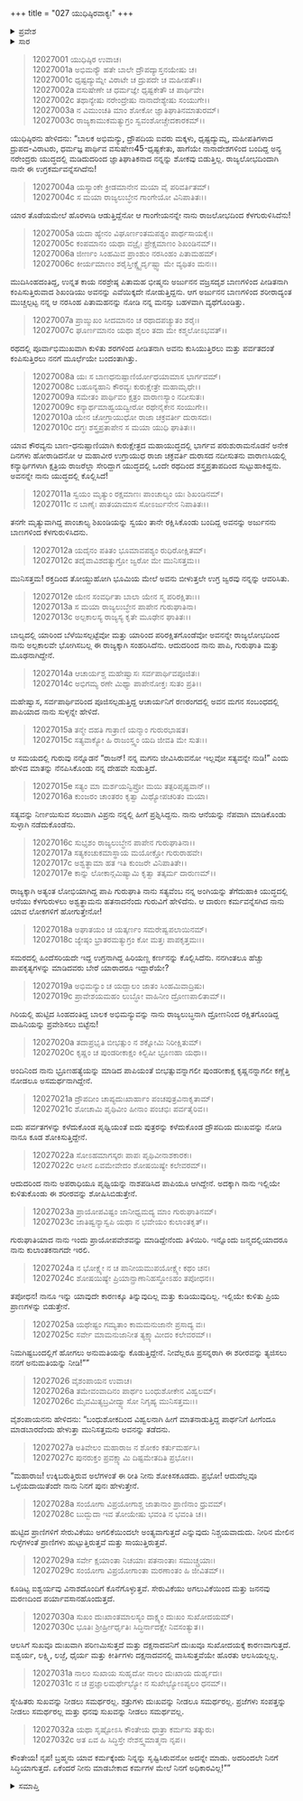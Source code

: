 +++
title = "027 ಯುಧಿಷ್ಠಿರವಾಕ್ಯಃ"
+++

<details><summary>ಪ್ರವೇಶ</summary>


।।   ಓಂ ಓಂ ನಮೋ ನಾರಾಯಣಾಯ।।   ಶ್ರೀ ವೇದವ್ಯಾಸಾಯ ನಮಃ ।।

ಶ್ರೀ ಕೃಷ್ಣದ್ವೈಪಾಯನ ವೇದವ್ಯಾಸ ವಿರಚಿತ  

**ಶ್ರೀ ಮಹಾಭಾರತ**

**ಶಾಂತಿ ಪರ್ವ**

**ರಾಜಧರ್ಮ ಪರ್ವ**

**ಅಧ್ಯಾಯ 27**

</details>

<details><summary>ಸಾರ</summary>

ಶೋಕವಶನಾದ ಯುಧಿಷ್ಠಿರನು ಶರೀರತ್ಯಾಗಮಾಡಲು ಉದ್ಯತನಾಗಲು ವ್ಯಾಸನು ಅವನನ್ನು ತಡೆದು ತಿಳಿಯ ಹೇಳಿದುದು (1-32).


</details>

> 12027001 ಯುಧಿಷ್ಠಿರ ಉವಾಚ।  
12027001a ಅಭಿಮನ್ಯೌ ಹತೇ ಬಾಲೇ ದ್ರೌಪದ್ಯಾಸ್ತನಯೇಷು ಚ।  
12027001c ಧೃಷ್ಟದ್ಯುಮ್ನೇ ವಿರಾಟೇ ಚ ದ್ರುಪದೇ ಚ ಮಹೀಪತೌ।।  
12027002a ವಸುಷೇಣೇ ಚ ಧರ್ಮಜ್ಞೇ ಧೃಷ್ಟಕೇತೌ ಚ ಪಾರ್ಥಿವೇ।  
12027002c ತಥಾನ್ಯೇಷು ನರೇಂದ್ರೇಷು ನಾನಾದೇಶ್ಯೇಷು ಸಂಯುಗೇ।।  
12027003a ನ ವಿಮುಂಚತಿ ಮಾಂ ಶೋಕೋ ಜ್ಞಾತಿಘಾತಿನಮಾತುರಮ್।  
12027003c ರಾಜ್ಯಕಾಮುಕಮತ್ಯುಗ್ರಂ ಸ್ವವಂಶೋಚ್ಚೇದಕಾರಕಮ್।।

ಯುಧಿಷ್ಠಿರನು ಹೇಳಿದನು: “ಬಾಲಕ ಅಭಿಮನ್ಯು, ದ್ರೌಪದಿಯ ಐವರು ಮಕ್ಕಳು, ಧೃಷ್ಟದ್ಯುಮ್ನ, ಮಹೀಪತಿಗಳಾದ ದ್ರುಪದ-ವಿರಾಟರು, ಧರ್ಮಜ್ಞ ಪಾರ್ಥಿವ ವಸುಷೇಣ45-ಧೃಷ್ಟಕೇತು, ಹಾಗೆಯೇ ನಾನಾದೇಶಗಳಿಂದ ಬಂದಿದ್ದ ಅನ್ಯ ನರೇಂದ್ರರು ಯುದ್ಧದಲ್ಲಿ ಮಡಿದುದರಿಂದ ಜ್ಞಾತಿಘಾತಿಕನಾದ ನನ್ನನ್ನು ಶೋಕವು ಬಿಡುತ್ತಿಲ್ಲ. ರಾಜ್ಯಲೋಭದಿಂದಾಗಿ ನಾನೇ ಈ ಉಗ್ರಕರ್ಮವನ್ನೆಸಗಿದೆನು!

> 12027004a ಯಸ್ಯಾಂಕೇ ಕ್ರೀಡಮಾನೇನ ಮಯಾ ವೈ ಪರಿವರ್ತಿತಮ್।  
12027004c ಸ ಮಯಾ ರಾಜ್ಯಲುಬ್ಧೇನ ಗಾಂಗೇಯೋ ವಿನಿಪಾತಿತಃ।।

ಯಾರ ತೊಡೆಯಮೇಲೆ ಹೊರಳಾಡಿ ಆಡುತ್ತಿದ್ದೆನೋ ಆ ಗಾಂಗೇಯನನ್ನೇ ನಾನು ರಾಜಲೋಭದಿಂದ ಕೆಳಗುರುಳಿಸಿದೆನು!

> 12027005a ಯದಾ ಹ್ಯೇನಂ ವಿಘೂರ್ಣಂತಮಪಶ್ಯಂ ಪಾರ್ಥಸಾಯಕೈಃ।  
12027005c ಕಂಪಮಾನಂ ಯಥಾ ವಜ್ರೈಃ ಪ್ರೇಕ್ಷಮಾಣಂ ಶಿಖಂಡಿನಮ್।।  
12027006a ಜೀರ್ಣಂ ಸಿಂಹಮಿವ ಪ್ರಾಂಶುಂ ನರಸಿಂಹಂ ಪಿತಾಮಹಮ್।  
12027006c ಕೀರ್ಯಮಾಣಂ ಶರೈಸ್ತೀಕ್ಷ್ಣೈರ್ದೃಷ್ಟ್ವಾ ಮೇ ವ್ಯಥಿತಂ ಮನಃ।।

ಮುದಿಸಿಂಹದಂತಿದ್ದ, ಉನ್ನತ ಕಾಯ ನರಶ್ರೇಷ್ಠ ಪಿತಾಮಹ ಭೀಷ್ಮನು ಅರ್ಜುನನ ವಜ್ರಸದೃಶ ಬಾಣಗಳಿಂದ ಪೀಡಿತನಾಗಿ ಕಂಪಿಸುತ್ತಿರುವಾದ ಶಿಖಂಡಿಯು ಅವನನ್ನು ಎವೆಯಿಕ್ಕದೇ ನೋಡುತ್ತಿದ್ದನು. ಆಗ ಅರ್ಜುನನ ಬಾಣಗಳಿಂದ ಶರೀರಾದ್ಯಂತ ಮುಚ್ಚಲ್ಪಟ್ಟ ನನ್ನ ಆ ನರಸಿಂಹ ಪಿತಾಮಹನನ್ನು ನೋಡಿ ನನ್ನ ಮನಸ್ಸು ಬಹಳವಾಗಿ ವ್ಯಥೆಗೊಂಡಿತ್ತು.

> 12027007a ಪ್ರಾಙ್ಮುಖಂ ಸೀದಮಾನಂ ಚ ರಥಾದಪಚ್ಯುತಂ ಶರೈಃ।  
12027007c ಘೂರ್ಣಮಾನಂ ಯಥಾ ಶೈಲಂ ತದಾ ಮೇ ಕಶ್ಮಲೋಽಭವತ್।।

ರಥದಲ್ಲಿ ಪೂರ್ವಾಭಿಮುಖವಾಗಿ ಕುಳಿತು ಶರಗಳಿಂದ ಪೀಡಿತನಾಗಿ ಅವನು ಕುಸಿಯುತ್ತಿರಲು ಮತ್ತು ಪರ್ವತದಂತೆ ಕಂಪಿಸುತ್ತಿರಲು ನನಗೆ ಮೂರ್ಛೆಯೇ ಬಂದಂತಾಗಿತ್ತು.

> 12027008a ಯಃ ಸ ಬಾಣಧನುಷ್ಪಾಣಿರ್ಯೋಧಯಾಮಾಸ ಭಾರ್ಗವಮ್।  
12027008c ಬಹೂನ್ಯಹಾನಿ ಕೌರವ್ಯಃ ಕುರುಕ್ಷೇತ್ರೇ ಮಹಾಮೃಧೇ।।  
12027009a ಸಮೇತಂ ಪಾರ್ಥಿವಂ ಕ್ಷತ್ರಂ ವಾರಾಣಸ್ಯಾಂ ನದೀಸುತಃ।  
12027009c ಕನ್ಯಾರ್ಥಮಾಹ್ವಯದ್ವೀರೋ ರಥೇನೈಕೇನ ಸಂಯುಗೇ।।  
12027010a ಯೇನ ಚೋಗ್ರಾಯುಧೋ ರಾಜಾ ಚಕ್ರವರ್ತೀ ದುರಾಸದಃ।  
12027010c ದಗ್ಧಃ ಶಸ್ತ್ರಪ್ರತಾಪೇನ ಸ ಮಯಾ ಯುಧಿ ಘಾತಿತಃ।।

ಯಾವ ಕೌರವ್ಯನು ಬಾಣ-ಧನುಷ್ಪಾಣಿಯಾಗಿ ಕುರುಕ್ಷೇತ್ರದ ಮಹಾಯುದ್ಧದಲ್ಲಿ ಭಾರ್ಗವ ಪರುಶುರಾಮನೊಡನೆ ಅನೇಕ ದಿನಗಳು ಹೋರಾಡಿದನೋ ಆ ಮಹಾವೀರ ಉಗ್ರಾಯುಧ ರಾಜಾ ಚಕ್ರವರ್ತಿ ದುರಾಸದ ನದೀಸುತನು ವಾರಾಣಸಿಯಲ್ಲಿ ಕನ್ಯಾರ್ಥಿಗಳಾಗಿ ಕ್ಷತ್ರಿಯ ರಾಜರೆಲ್ಲಾ ಸೇರಿದ್ದಾಗ ಯುದ್ಧದಲ್ಲಿ ಒಂದೇ ರಥದಿಂದ ಶಸ್ತ್ರಪ್ರತಾಪದಿಂದ ಸುಟ್ಟುಹಾಕಿದ್ದನು. ಅವನನ್ನೇ ನಾನು ಯುದ್ಧದಲ್ಲಿ ಕೊಲ್ಲಿಸಿದೆ!

> 12027011a ಸ್ವಯಂ ಮೃತ್ಯುಂ ರಕ್ಷಮಾಣಃ ಪಾಂಚಾಲ್ಯಂ ಯಃ ಶಿಖಂಡಿನಮ್।  
12027011c ನ ಬಾಣೈಃ ಪಾತಯಾಮಾಸ ಸೋಽರ್ಜುನೇನ ನಿಪಾತಿತಃ।।

ತನಗೇ ಮೃತ್ಯುವಾಗಿದ್ದ ಪಾಂಚಾಲ್ಯ ಶಿಖಂಡಿಯನ್ನು ಸ್ವಯಂ ತಾನೇ ರಕ್ಷಿಸಿಕೊಂಡು ಬಂದಿದ್ದ ಅವನನ್ನು ಅರ್ಜುನನು ಬಾಣಗಳಿಂದ ಕೆಳಗುರುಳಿಸಿದನು.

> 12027012a ಯದೈನಂ ಪತಿತಂ ಭೂಮಾವಪಶ್ಯಂ ರುಧಿರೋಕ್ಷಿತಮ್।  
12027012c ತದೈವಾವಿಶದತ್ಯುಗ್ರೋ ಜ್ವರೋ ಮೇ ಮುನಿಸತ್ತಮ।।

ಮುನಿಸತ್ತಮ! ರಕ್ತದಿಂದ ತೋಯ್ದುಹೋಗಿ ಭೂಮಿಯ ಮೇಲೆ ಅವನು ಬೀಳುತ್ತಲೇ ಉಗ್ರ ಜ್ವರವು ನನ್ನನ್ನು ಆವರಿಸಿತು.

> 12027012e ಯೇನ ಸಂವರ್ಧಿತಾ ಬಾಲಾ ಯೇನ ಸ್ಮ ಪರಿರಕ್ಷಿತಾಃ।।  
12027013a ಸ ಮಯಾ ರಾಜ್ಯಲುಬ್ಧೇನ ಪಾಪೇನ ಗುರುಘಾತಿನಾ।  
12027013c ಅಲ್ಪಕಾಲಸ್ಯ ರಾಜ್ಯಸ್ಯ ಕೃತೇ ಮೂಢೇನ ಘಾತಿತಃ।।

ಬಾಲ್ಯದಲ್ಲಿ ಯಾರಿಂದ ಬೆಳೆಯಿಸಲ್ಪಟ್ಟೆವೋ ಮತ್ತು ಯಾರಿಂದ ಪರಿರಕ್ಷಿತಗೊಂಡೆವೋ ಅವನನ್ನೇ ರಾಜ್ಯಲೋಭದಿಂದ ನಾನು ಅಲ್ಪಕಾಲವೇ ಭೋಗಿಸಬಲ್ಲ ಈ ರಾಜ್ಯಕ್ಕಾಗಿ ಸಂಹರಿಸಿದೆನು. ಆದುದರಿಂದ ನಾನು ಪಾಪಿ, ಗುರುಘಾತಿ ಮತ್ತು ಮೂಢನಾಗಿದ್ದೇನೆ.

> 12027014a ಆಚಾರ್ಯಶ್ಚ ಮಹೇಷ್ವಾಸಃ ಸರ್ವಪಾರ್ಥಿವಪೂಜಿತಃ।  
12027014c ಅಭಿಗಮ್ಯ ರಣೇ ಮಿಥ್ಯಾ ಪಾಪೇನೋಕ್ತಃ ಸುತಂ ಪ್ರತಿ।।

ಮಹೇಷ್ವಾಸ, ಸರ್ವಪಾರ್ಥಿವರಿಂದ ಪೂಜಿಸಲ್ಪಡುತ್ತಿದ್ದ ಆಚಾರ್ಯನಿಗೆ ರಣರಂಗದಲ್ಲಿ ಅವನ ಮಗನ ಸಂಬಂಧದಲ್ಲಿ ಪಾಪಿಯಾದ ನಾನು ಸುಳ್ಳನ್ನೇ ಹೇಳಿದೆ.

> 12027015a ತನ್ಮೇ ದಹತಿ ಗಾತ್ರಾಣಿ ಯನ್ಮಾಂ ಗುರುರಭಾಷತ।  
12027015c ಸತ್ಯವಾಕ್ಯೋ ಹಿ ರಾಜಂಸ್ತ್ವಂ ಯದಿ ಜೀವತಿ ಮೇ ಸುತಃ।।

ಆ ಸಮಯದಲ್ಲಿ ಗುರುವು ನನ್ನೊಡನೆ “ರಾಜನ್! ನನ್ನ ಮಗನು ಜೀವಿಸಿರುವನೋ ಇಲ್ಲವೋ ಸತ್ಯವನ್ನೇ ನುಡಿ!” ಎಂದು ಹೇಳಿದ ಮಾತನ್ನು ನೆನಪಿಸಿಕೊಂಡು ನನ್ನ ದೇಹವೇ ಸುಡುತ್ತಿದೆ.

> 12027015e ಸತ್ಯಂ ಮಾ ಮರ್ಶಯನ್ವಿಪ್ರೋ ಮಯಿ ತತ್ಪರಿಪೃಷ್ಟವಾನ್।।  
12027016a ಕುಂಜರಂ ಚಾಂತರಂ ಕೃತ್ವಾ ಮಿಥ್ಯೋಪಚರಿತಂ ಮಯಾ।

ಸತ್ಯವನ್ನು ನಿರ್ಣಯಿಸುವ ಸಲುವಾಗಿ ವಿಪ್ರನು ನನ್ನಲ್ಲಿ ಹೀಗೆ ಪ್ರಶ್ನಿಸಿದ್ದನು. ನಾನು ಆನೆಯನ್ನು ನೆಪವಾಗಿ ಮಾಡಿಕೊಂಡು ಸುಳ್ಳಾಗಿ ನಡೆದುಕೊಂಡೆನು.

> 12027016c ಸುಭೃಶಂ ರಾಜ್ಯಲುಬ್ಧೇನ ಪಾಪೇನ ಗುರುಘಾತಿನಾ।।  
12027017a ಸತ್ಯಕಂಚುಕಮಾಸ್ಥಾಯ ಮಯೋಕ್ತೋ ಗುರುರಾಹವೇ।  
12027017c ಅಶ್ವತ್ಥಾಮಾ ಹತ ಇತಿ ಕುಂಜರೇ ವಿನಿಪಾತಿತೇ।।  
12027017e ಕಾನ್ನು ಲೋಕಾನ್ಗಮಿಷ್ಯಾಮಿ ಕೃತ್ವಾ ತತ್ಕರ್ಮ ದಾರುಣಮ್।।

ರಾಜ್ಯಕ್ಕಾಗಿ ಅತ್ಯಂತ ಲೋಭಿಯಾಗಿದ್ದ ಪಾಪಿ ಗುರುಘಾತಿ ನಾನು ಸತ್ಯವೆಂಬ ನನ್ನ ಅಂಗಿಯನ್ನು ತೆಗೆದುಹಾಕಿ ಯುದ್ಧದಲ್ಲಿ ಆನೆಯು ಕೆಳಗುರುಳಲು ಅಶ್ವತ್ಥಾಮನು ಹತನಾದನೆಂದು ಗುರುವಿಗೆ ಹೇಳಿದೆನು. ಆ ದಾರುಣ ಕರ್ಮವನ್ನೆಸಗಿದ ನಾನು ಯಾವ ಲೋಕಗಳಿಗೆ ಹೋಗುತ್ತೇನೋ!

> 12027018a ಅಘಾತಯಂ ಚ ಯತ್ಕರ್ಣಂ ಸಮರೇಷ್ವಪಲಾಯಿನಮ್।  
12027018c ಜ್ಯೇಷ್ಠಂ ಭ್ರಾತರಮತ್ಯುಗ್ರಂ ಕೋ ಮತ್ತಃ ಪಾಪಕೃತ್ತಮಃ।।

ಸಮರದಲ್ಲಿ ಹಿಂದೆಸರಿಯದೇ ಇದ್ದ ಉಗ್ರನಾಗಿದ್ದ ಹಿರಿಯಣ್ಣ ಕರ್ಣನನ್ನು ಕೊಲ್ಲಿಸಿದೆನು. ನನಗಿಂತಲೂ ಹೆಚ್ಚು ಪಾಪಕೃತ್ಯಗಳನ್ನು ಮಾಡಿದವರು ಬೇರೆ ಯಾರಾದರೂ ಇದ್ದಾರೆಯೇ?

> 12027019a ಅಭಿಮನ್ಯುಂ ಚ ಯದ್ಬಾಲಂ ಜಾತಂ ಸಿಂಹಮಿವಾದ್ರಿಷು।  
12027019c ಪ್ರಾವೇಶಯಮಹಂ ಲುಬ್ಧೋ ವಾಹಿನೀಂ ದ್ರೋಣಪಾಲಿತಾಮ್।।

ಗಿರಿಯಲ್ಲಿ ಹುಟ್ಟಿದ ಸಿಂಹದಂತಿದ್ದ ಬಾಲಕ ಅಭಿಮನ್ಯುವನ್ನು ನಾನು ರಾಜ್ಯಲುಬ್ಧನಾಗಿ ದ್ರೋಣನಿಂದ ರಕ್ಷಿತಗೊಂಡಿದ್ದ ವಾಹಿನಿಯನ್ನು ಪ್ರವೇಶಿಸಲು ಬಿಟ್ಟೆನು!

> 12027020a ತದಾಪ್ರಭೃತಿ ಬೀಭತ್ಸುಂ ನ ಶಕ್ನೋಮಿ ನಿರೀಕ್ಷಿತುಮ್।  
12027020c ಕೃಷ್ಣಂ ಚ ಪುಂಡರೀಕಾಕ್ಷಂ ಕಿಲ್ಬಿಷೀ ಭ್ರೂಣಹಾ ಯಥಾ।।

ಅಂದಿನಿಂದ ನಾನು ಭ್ರೂಣಹತ್ಯೆಯನ್ನು ಮಾಡಿದ ಪಾಪಿಯಂತೆ ಬೀಭತ್ಸುವನ್ನಾಗಲೀ ಪುಂಡರೀಕಾಕ್ಷ ಕೃಷ್ಣನನ್ನಾಗಲೀ ಕಣ್ಣೆತ್ತಿ ನೋಡಲೂ ಅಸಮರ್ಥನಾಗಿದ್ದೇನೆ.

> 12027021a ದ್ರೌಪದೀಂ ಚಾಪ್ಯದುಃಖಾರ್ಹಾಂ ಪಂಚಪುತ್ರವಿನಾಕೃತಾಮ್।  
12027021c ಶೋಚಾಮಿ ಪೃಥಿವೀಂ ಹೀನಾಂ ಪಂಚಭಿಃ ಪರ್ವತೈರಿವ।।

ಐದು ಪರ್ವತಗಳನ್ನು ಕಳೆದುಕೊಂಡ ಪೃಥ್ವಿಯಂತೆ ಐದು ಪುತ್ರರನ್ನು ಕಳೆದುಕೊಂಡ ದ್ರೌಪದಿಯ ದುಃಖವನ್ನು ನೋಡಿ ನಾನೂ ಕೂಡ ಶೋಕಿಸುತ್ತಿದ್ದೇನೆ.

> 12027022a ಸೋಽಹಮಾಗಸ್ಕರಃ ಪಾಪಃ ಪೃಥಿವೀನಾಶಕಾರಕಃ।  
12027022c ಆಸೀನ ಏವಮೇವೇದಂ ಶೋಷಯಿಷ್ಯೇ ಕಲೇವರಮ್।।

ಆದುದರಿಂದ ನಾನು ಅಪರಾಧಿಯೂ ಪೃಥ್ವಿಯನ್ನು ನಾಶಪಡಿಸಿದ ಪಾಪಿಯೂ ಆಗಿದ್ದೇನೆ. ಅದಕ್ಕಾಗಿ ನಾನು ಇಲ್ಲಿಯೇ ಕುಳಿತುಕೊಂಡು ಈ ಶರೀರವನ್ನು ಶೋಷಿಸಿಬಿಡುತ್ತೇನೆ.

> 12027023a ಪ್ರಾಯೋಪವಿಷ್ಟಂ ಜಾನೀಧ್ವಮದ್ಯ ಮಾಂ ಗುರುಘಾತಿನಮ್।  
12027023c ಜಾತಿಷ್ವನ್ಯಾಸ್ವಪಿ ಯಥಾ ನ ಭವೇಯಂ ಕುಲಾಂತಕೃತ್।।

ಗುರುಘಾತಿಯಾದ ನಾನು ಇಂದು ಪ್ರಾಯೋಪವೇಶವನ್ನು ಮಾಡಿದ್ದೇನೆಂದು ತಿಳಿಯಿರಿ. ಇನ್ನೊಂದು ಜನ್ಮದಲ್ಲಿಯಾದರೂ ನಾನು ಕುಲಾಂತಕನಾಗದೇ ಇರಲಿ.

> 12027024a ನ ಭೋಕ್ಷ್ಯೇ ನ ಚ ಪಾನೀಯಮುಪಯೋಕ್ಷ್ಯೇ ಕಥಂ ಚನ।  
12027024c ಶೋಷಯಿಷ್ಯೇ ಪ್ರಿಯಾನ್ಪ್ರಾಣಾನಿಹಸ್ಥೋಽಹಂ ತಪೋಧನ।।

ತಪೋಧನ! ನಾನೂ ಇನ್ನು ಯಾವುದೇ ಕಾರಣಕ್ಕೂ ತಿನ್ನುವುದಿಲ್ಲ ಮತ್ತು ಕುಡಿಯುವುದಿಲ್ಲ. ಇಲ್ಲಿಯೇ ಕುಳಿತು ಪ್ರಿಯ ಪ್ರಾಣಗಳನ್ನು ಬಿಡುತ್ತೇನೆ.

> 12027025a ಯಥೇಷ್ಟಂ ಗಮ್ಯತಾಂ ಕಾಮಮನುಜಾನೇ ಪ್ರಸಾದ್ಯ ವಃ।  
12027025c ಸರ್ವೇ ಮಾಮನುಜಾನೀತ ತ್ಯಕ್ಷ್ಯಾಮೀದಂ ಕಲೇವರಮ್।।

ನಿಮಗಿಷ್ಟಬಂದಲ್ಲಿಗೆ ಹೋಗಲು ಅನುಮತಿಯನ್ನು ಕೊಡುತ್ತಿದ್ದೇನೆ. ನೀವೆಲ್ಲರೂ ಪ್ರಸನ್ನರಾಗಿ ಈ ಶರೀರವನ್ನು ತ್ಯಜಿಸಲು ನನಗೆ ಅನುಮತಿಯನ್ನು ನೀಡಿ!””

> 12027026 ವೈಶಂಪಾಯನ ಉವಾಚ।  
12027026a ತಮೇವಂವಾದಿನಂ ಪಾರ್ಥಂ ಬಂಧುಶೋಕೇನ ವಿಹ್ವಲಮ್।  
12027026c ಮೈವಮಿತ್ಯಬ್ರವೀದ್ವ್ಯಾಸೋ ನಿಗೃಹ್ಯ ಮುನಿಸತ್ತಮಃ।।

ವೈಶಂಪಾಯನನು ಹೇಳಿದನು: “ಬಂಧುಶೋಕದಿಂದ ವಿಹ್ವಲನಾಗಿ ಹೀಗೆ ಮಾತನಾಡುತ್ತಿದ್ದ ಪಾರ್ಥನಿಗೆ ಹೀಗೆಂದೂ ಮಾಡಬಾರದೆಂದು ಹೇಳುತ್ತಾ ಮುನಿಸತ್ತಮನು ಅವನನ್ನು ತಡೆದನು.

> 12027027a ಅತಿವೇಲಂ ಮಹಾರಾಜ ನ ಶೋಕಂ ಕರ್ತುಮರ್ಹಸಿ।  
12027027c ಪುನರುಕ್ತಂ ಪ್ರವಕ್ಷ್ಯಾಮಿ ದಿಷ್ಟಮೇತದಿತಿ ಪ್ರಭೋ।।

“ಮಹಾರಾಜ! ಉಕ್ಕಿಬರುತ್ತಿರುವ ಅಲೆಗಳಂತೆ ಈ ರೀತಿ ನೀನು ಶೋಕಿಸಕೂಡದು. ಪ್ರಭೋ! ಆದುದೆಲ್ಲವೂ ಒಳ್ಳೆಯದಾಯಿತೆಂದೇ ನಾನು ನಿನಗೆ ಪುನಃ ಹೇಳುತ್ತೇನೆ.

> 12027028a ಸಂಯೋಗಾ ವಿಪ್ರಯೋಗಾಶ್ಚ ಜಾತಾನಾಂ ಪ್ರಾಣಿನಾಂ ಧ್ರುವಮ್।  
12027028c ಬುದ್ಬುದಾ ಇವ ತೋಯೇಷು ಭವಂತಿ ನ ಭವಂತಿ ಚ।।

ಹುಟ್ಟಿದ ಪ್ರಾಣಿಗಳಿಗೆ ಸೇರುವಿಕೆಯು ಅಗಲಿಕೆಯಿಂದಲೇ ಅಂತ್ಯವಾಗುತ್ತದೆ ಎನ್ನುವುದು ನಿಶ್ಚಯವಾದುದು. ನೀರಿನ ಮೇಲಿನ ಗುಳ್ಳೆಗಳಂತೆ ಪ್ರಾಣಿಗಳು ಹುಟ್ಟುತ್ತಿರುತ್ತವೆ ಮತ್ತು ಸಾಯುತ್ತಿರುತ್ತವೆ.

> 12027029a ಸರ್ವೇ ಕ್ಷಯಾಂತಾ ನಿಚಯಾಃ ಪತನಾಂತಾಃ ಸಮುಚ್ಚ್ರಯಾಃ।  
12027029c ಸಂಯೋಗಾ ವಿಪ್ರಯೋಗಾಂತಾ ಮರಣಾಂತಂ ಹಿ ಜೀವಿತಮ್।।

ಕೂಡಿಟ್ಟ ಐಶ್ವರ್ಯವು ವಿನಾಶದೊಂದಿಗೆ ಕೊನೆಗೊಳ್ಳುತ್ತವೆ. ಸೇರುವಿಕೆಯು ಅಗಲುವಿಕೆಯಿಂದ ಮತ್ತು ಜನನವು ಮರಣದಿಂದ ಪರ್ಯಾವಸಾನಹೊಂದುತ್ತದೆ.

> 12027030a ಸುಖಂ ದುಃಖಾಂತಮಾಲಸ್ಯಂ ದಾಕ್ಷ್ಯಂ ದುಃಖಂ ಸುಖೋದಯಮ್।  
12027030c ಭೂತಿಃ ಶ್ರೀರ್ಹ್ರೀರ್ಧೃತಿಃ ಸಿದ್ಧಿರ್ನಾದಕ್ಷೇ ನಿವಸಂತ್ಯುತ।।

ಆಲಸಿಗೆ ಸುಖವೂ ದುಃಖವಾಗಿ ಪರಿಣಮಿಸುತ್ತದೆ ಮತ್ತು ದಕ್ಷನಾದವನಿಗೆ ದುಃಖವೂ ಸುಖೋದಯಕ್ಕೆ ಕಾರಣವಾಗುತ್ತದೆ. ಐಶ್ವರ್ಯ, ಲಕ್ಷ್ಮಿ, ಲಜ್ಜೆ, ಧೈರ್ಯ ಮತ್ತು ಕೀರ್ತಿಗಳು ದಕ್ಷನಾದವನಲ್ಲಿ ವಾಸಿಸುತ್ತವೆಯೇ ಹೊರತು ಆಲಸಿಯಲ್ಲಲ್ಲ.

> 12027031a ನಾಲಂ ಸುಖಾಯ ಸುಹೃದೋ ನಾಲಂ ದುಃಖಾಯ ದುರ್ಹೃದಃ।  
12027031c ನ ಚ ಪ್ರಜ್ಞಾಲಮರ್ಥೇಭ್ಯೋ ನ ಸುಖೇಭ್ಯೋಽಪ್ಯಲಂ ಧನಮ್।।

ಸ್ನೇಹಿತರು ಸುಖವನ್ನು ನೀಡಲು ಸಮರ್ಥರಲ್ಲ. ಶತ್ರುಗಳು ದುಃಖವನ್ನು ನೀಡಲೂ ಸಮರ್ಥರಲ್ಲ. ಪ್ರಜೆಗಳು ಸಂಪತ್ತನ್ನು ನೀಡಲು ಸಮರ್ಥರಲ್ಲ ಮತ್ತು ಧನವು ಸುಖವನ್ನು ನೀಡಲು ಸಮರ್ಥವಲ್ಲ.

> 12027032a ಯಥಾ ಸೃಷ್ಟೋಽಸಿ ಕೌಂತೇಯ ಧಾತ್ರಾ ಕರ್ಮಸು ತತ್ಕುರು।  
12027032c ಅತ ಏವ ಹಿ ಸಿದ್ಧಿಸ್ತೇ ನೇಶಸ್ತ್ವಮಾತ್ಮನಾ ನೃಪ।।

ಕೌಂತೇಯ! ನೃಪ! ಬ್ರಹ್ಮನು ಯಾವ ಕರ್ಮಕ್ಕೆಂದು ನಿನ್ನನ್ನು ಸೃಷ್ಟಿಸಿರುವನೋ ಅದನ್ನೇ ಮಾಡು. ಅದರಿಂದಲೇ ನಿನಗೆ ಸಿದ್ಧಿಯಾಗುತ್ತದೆ. ಏಕೆಂದರೆ ನೀನು ಮಾಡಬೇಕಾದ ಕರ್ಮಗಳ ಮೇಲೆ ನಿನಗೆ ಅಧಿಕಾರವಿಲ್ಲ!””


<details><summary>ಸಮಾಪ್ತಿ</summary>

ಇತಿ ಶ್ರೀ ಮಹಾಭಾರತೇ ಶಾಂತಿಪರ್ವಣಿ ರಾಜಧರ್ಮಪರ್ವಣಿ ಯುಧಿಷ್ಠಿರವಾಕ್ಯೇ ಸಪ್ತವಿಂಶೋಽಧ್ಯಾಯಃ।।  
ಇದು ಶ್ರೀ ಮಹಾಭಾರತ ಶಾಂತಿಪರ್ವದ ರಾಜಧರ್ಮಪರ್ವದಲ್ಲಿ ಯುಧಿಷ್ಠಿರವಾಕ್ಯ ಎನ್ನುವ ಇಪ್ಪತ್ತೇಳನೇ ಅಧ್ಯಾಯವು.

</details>
